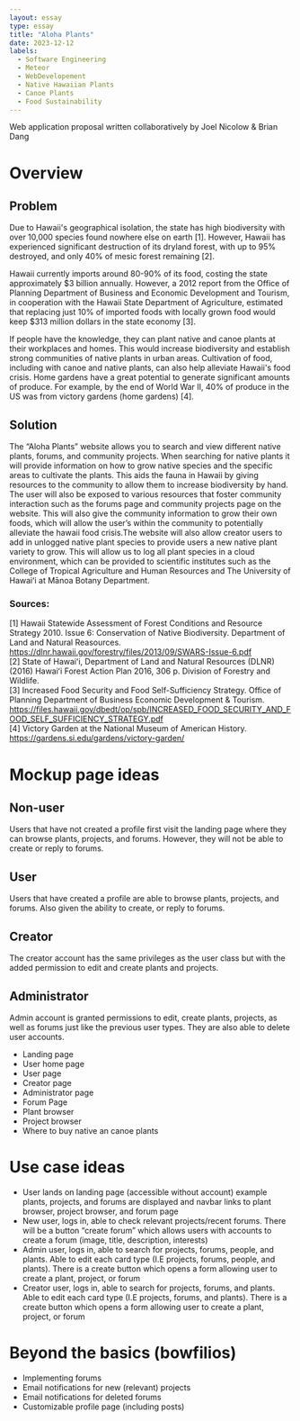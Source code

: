 ```yaml
---
layout: essay
type: essay
title: "Aloha Plants"
date: 2023-12-12
labels:
  - Software Engineering
  - Meteor
  - WebDevelopement
  - Native Hawaiian Plants
  - Canoe Plants
  - Food Sustainability
---
```


Web application proposal written collaboratively by Joel Nicolow & Brian Dang
# Overview
## Problem
Due to Hawaii's geographical isolation, the state has high biodiversity with over 10,000 species found nowhere else on earth [1]. However, Hawaii has experienced significant destruction of its dryland forest, with up to 95% destroyed, and only 40% of mesic forest remaining [2].

Hawaii currently imports around 80-90% of its food, costing the state approximately $3 billion annually. However, a 2012 report from the Office of Planning Department of Business and Economic Development and Tourism, in cooperation with the Hawaii State Department of Agriculture, estimated that replacing just 10% of imported foods with locally grown food would keep $313 million dollars in the state economy [3].

If people have the knowledge, they can plant native and canoe plants at their workplaces and homes. This would increase biodiversity and establish strong communities of native plants in urban areas. Cultivation of food, including with canoe and native plants, can also help alleviate Hawaii's food crisis. Home gardens have a great potential to generate significant amounts of produce. For example, by the end of World War II, 40% of produce in the US was from victory gardens (home gardens) [4].

## Solution
The “Aloha Plants” website allows you to search and view different native plants, forums, and community projects. When searching for native plants it will provide information on how to grow native species and the specific areas to cultivate the plants. This aids the fauna in Hawaii by giving resources to the community to allow them to increase biodiversity by hand. The user will also be exposed to various resources that foster community interaction such as the forums page and community projects page on the website. This will also give the community information to grow their own foods, which will allow the user’s within the community to potentially alleviate the hawaii food crisis.The website will also allow creator users to add in unlogged native plant species to provide users a new native plant variety to grow. This will allow us to log all plant species in a cloud environment, which can be provided to scientific institutes such as the College of Tropical Agriculture and Human Resources and The University of Hawaiʻi at Mānoa Botany Department.

### Sources:
[1] Hawaii Statewide Assessment of Forest Conditions and Resource Strategy 2010. Issue 6: Conservation of Native Biodiversity. Department of Land and Natural Reasources. https://dlnr.hawaii.gov/forestry/files/2013/09/SWARS-Issue-6.pdf
<br />
[2] State of Hawaiʻi, Department of Land and Natural Resources (DLNR) (2016) Hawaiʻi Forest Action Plan 2016, 306 p. Division of Forestry and Wildlife.
<br />
[3] Increased Food Security and Food Self-Sufficiency Strategy. Office of Planning Department of Business Economic Development & Tourism.
https://files.hawaii.gov/dbedt/op/spb/INCREASED_FOOD_SECURITY_AND_FOOD_SELF_SUFFICIENCY_STRATEGY.pdf
<br />
[4] Victory Garden at the National Museum of American History. https://gardens.si.edu/gardens/victory-garden/

# Mockup page ideas
## Non-user 
Users that have not created a profile first visit the landing page where they can browse plants, projects, and forums. However, they will not be able to create or reply to forums.
<br />
## User
Users that have created a profile are able to browse plants, projects, and forums. Also given the ability to create, or reply to forums.
<br />
## Creator
The creator account has the same privileges as the user class but with the added permission to edit and create plants and projects.
<br />
## Administrator
Admin account is granted permissions to edit, create plants, projects, as well as forums just like the previous user types. They are also able to delete user accounts.
<br />
* Landing page
* User home page
* User page
* Creator page
* Administrator page
* Forum Page
* Plant browser
* Project browser
* Where to buy native an canoe plants

# Use case ideas
+ User lands on landing page (accessible without account) example plants, projects, and forums are displayed and navbar links to plant browser, project browser, and forum page
+ New user, logs in, able to check relevant projects/recent forums. There will be a button “create forum” which allows users with accounts to create a forum (image, title, description, interests)
+ Admin user, logs in, able to search for projects, forums, people, and plants. Able to edit each card type (I.E projects, forums, people, and plants). There is a create button which opens a form allowing user to create a plant, project, or forum
+ Creator user, logs in, able to search for projects, forums, and plants. Able to edit each card type (I.E projects, forums, and plants). There is a create button which opens a form allowing user to create a plant, project, or forum

# Beyond the basics (bowfilios)
* Implementing forums
* Email notifications for new (relevant) projects
* Email notifications for deleted forums
* Customizable profile page (including posts)
